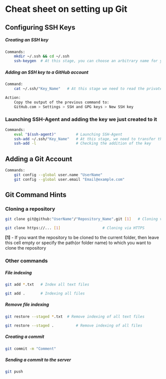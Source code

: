 # Cheat sheet on setting up Git

## Configuring SSH Keys
##### Creating an SSH key
```sh
Commands:
    mkdir ~/.ssh && cd ~/.ssh
    ssh-keygen  # At this stage, you can choose an arbitrary name for your SSH key
```

##### Adding an SSH key to a GitHub account
```sh
Command:
    cat ~/.ssh/"Key_Name"   # At this stage we need to read the private key (without extension.pub)

Action:
    Copy the output of the previous command to:
	GitHub.com > Settings > SSH and GPG keys > New SSH key
```


### Launching SSH-Agent and adding the key we just created to it
```sh
Commands:
	eval "$(ssh-agent)"         # Launching SSH-Agent
	ssh-add ~/.ssh/"Key_Name"   # At this stage, we need to transfer the private key to the agent ( without extension .pub)
	ssh-add -l                  # Checking the addition of the key
```

## Adding a Git Account
```sh
Commands:
	git config --global user.name "UserName"
	git config --global user.email "Email@example.com"
```


## Git Command Hints
### Cloning a repository
```sh
git clone git@github:"UserName"/"Repository_Name".git [1]	# Cloning via SSH
```
```sh
git clone https://... [1]					# Cloning via HTTPS
```
__[1]__ - If you want the repository to be cloned to the current folder,
then leave this cell empty or specify the path(or folder name) to which you want to clone the repository

### Other commands
##### File indexing
```sh
git add *.txt   # Index all text files
```
```sh
git add .       # Indexing all files
```

##### Remove file indexing
```sh
git restore --staged *.txt	# Remove indexing of all text files
```
```sh
git restore --staged .			# Remove indexing of all files
```

##### Creating a commit
```sh
git commit -m "Comment"
```

##### Sending a commit to the server
```sh
git push
```
